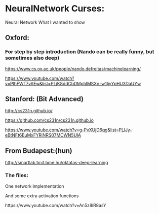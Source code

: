 # NeuralNetwork Curses:

Neural Network What I wanted to show

## Oxford:
### For step by step introduction (Nando can be really funny, but sometimes also deep)
https://www.cs.ox.ac.uk/people/nando.defreitas/machinelearning/ <p></p>
https://www.youtube.com/watch?v=PlhFWT7vAEw&list=PLjK8ddCbDMphIMSXn-w1IjyYpHU3DaUYw

## Stanford: (Bit Advanced)

http://cs231n.github.io/ <p></p>
https://github.com/cs231n/cs231n.github.io <p></p>
https://www.youtube.com/watch?v=g-PvXUjD6qg&list=PLlJy-eBtNFt6EuMxFYRiNRS07MCWN5UIA <p></p>

## From Budapest:(hun)
http://smartlab.tmit.bme.hu/oktatas-deep-learning

### The files:
One network implementation <p></p>
And some extra activation functions<p></p>
<p></p>
https://www.youtube.com/watch?v=An5z8lR8asY


